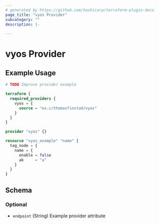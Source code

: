 ```yaml
---
# generated by https://github.com/hashicorp/terraform-plugin-docs
page_title: "vyos Provider"
subcategory: ""
description: |-

---
```


# vyos Provider



## Example Usage

```terraform
# TODO Improve provider example

terraform {
  required_providers {
    vyos = {
      source = "ex.c/thomasfinstad/vyos"
    }
  }
}

provider "vyos" {}

resource "vyos_example" "name" {
  tag_node = {
    name = {
      enable = false
      ak     = "a"
    }
  }
}
```

<!-- schema generated by tfplugindocs -->
## Schema

### Optional

- `endpoint` (String) Example provider attribute
